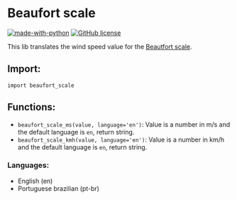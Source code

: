 # Beaufort scale

[![made-with-python](https://img.shields.io/badge/Made%20with-Python-1f425f.svg)](https://www.python.org/)
[![GitHub license](https://img.shields.io/github/license/Naereen/StrapDown.js.svg)](LICENSE.txt)

This lib translates the wind speed value for the [Beautfort scale](https://en.wikipedia.org/wiki/Beaufort_scale).

## Import:

`import beaufort_scale`

## Functions:

- `beaufort_scale_ms(value, language='en')`: Value is a number in m/s and the default language is `en`, return string.
- `beaufort_scale_kmh(value, language='en')`: Value is a number in km/h and the default language is `en`, return string.

### Languages:

- English (en)
- Portuguese brazilian (pt-br)
